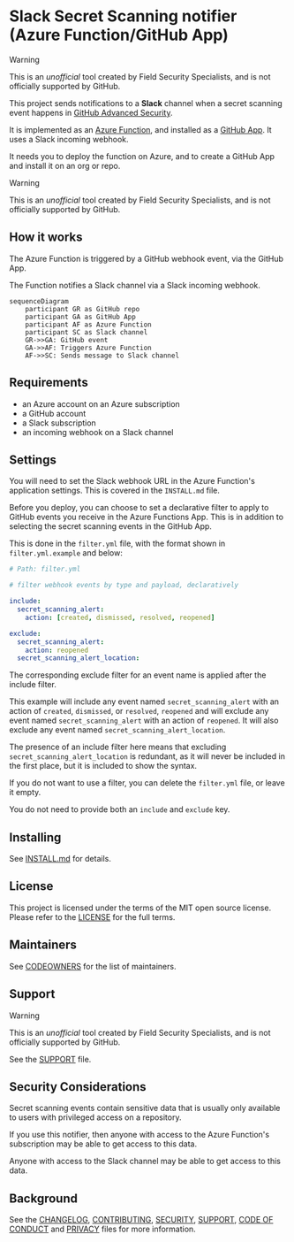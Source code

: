 # Slack Secret Scanning notifier (Azure Function/GitHub App)

> [!WARNING]
> This is an _unofficial_ tool created by Field Security Specialists, and is not officially supported by GitHub.

This project sends notifications to a **Slack** channel when a secret scanning event happens in [GitHub Advanced Security](https://docs.github.com/en/enterprise-cloud@latest/get-started/learning-about-github/about-github-advanced-security).

It is implemented as an [Azure Function](https://learn.microsoft.com/en-us/azure/azure-functions/), and installed as a [GitHub App](https://docs.github.com/en/apps). It uses a Slack incoming webhook.

It needs you to deploy the function on Azure, and to create a GitHub App and install it on an org or repo.

> [!WARNING]
> This is an _unofficial_ tool created by Field Security Specialists, and is not officially supported by GitHub.

## How it works

The Azure Function is triggered by a GitHub webhook event, via the GitHub App.

The Function notifies a Slack channel via a Slack incoming webhook.

```mermaid
sequenceDiagram
    participant GR as GitHub repo
    participant GA as GitHub App
    participant AF as Azure Function
    participant SC as Slack channel
    GR->>GA: GitHub event
    GA->>AF: Triggers Azure Function
    AF->>SC: Sends message to Slack channel
```

## Requirements

- an Azure account on an Azure subscription
- a GitHub account
- a Slack subscription
- an incoming webhook on a Slack channel

## Settings

You will need to set the Slack webhook URL in the Azure Function's application settings. This is covered in the `INSTALL.md` file.

Before you deploy, you can choose to set a declarative filter to apply to GitHub events you receive in the Azure Functions App. This is in addition to selecting the secret scanning events in the GitHub App.

This is done in the `filter.yml` file, with the format shown in `filter.yml.example` and below:

```yaml
# Path: filter.yml

# filter webhook events by type and payload, declaratively

include:
  secret_scanning_alert:
    action: [created, dismissed, resolved, reopened]

exclude:
  secret_scanning_alert:
    action: reopened
  secret_scanning_alert_location:

```

The corresponding exclude filter for an event name is applied after the include filter.

This example will include any event named `secret_scanning_alert` with an action of `created`, `dismissed`, or `resolved`, `reopened` and will exclude any event named `secret_scanning_alert` with an action of `reopened`. It will also exclude any event named `secret_scanning_alert_location`.

The presence of an include filter here means that excluding `secret_scanning_alert_location` is redundant, as it will never be included in the first place, but it is included to show the syntax.

If you do not want to use a filter, you can delete the `filter.yml` file, or leave it empty.

You do not need to provide both an `include` and `exclude` key.

## Installing

See [INSTALL.md](INSTALL.md) for details.

## License

This project is licensed under the terms of the MIT open source license. Please refer to the [LICENSE](LICENSE) for the full terms.

## Maintainers

See [CODEOWNERS](CODEOWNERS) for the list of maintainers.

## Support

> [!WARNING]
> This is an _unofficial_ tool created by Field Security Specialists, and is not officially supported by GitHub.

See the [SUPPORT](SUPPORT.md) file.

## Security Considerations

Secret scanning events contain sensitive data that is usually only available to users with privileged access on a repository.

If you use this notifier, then anyone with access to the Azure Function's subscription may be able to get access to this data.

Anyone with access to the Slack channel may be able to get access to this data.

## Background

See the [CHANGELOG](CHANGELOG.md), [CONTRIBUTING](CONTRIBUTING.md), [SECURITY](SECURITY.md), [SUPPORT](SUPPORT.md), [CODE OF CONDUCT](CODE_OF_CONDUCT.md) and [PRIVACY](PRIVACY.md) files for more information.
